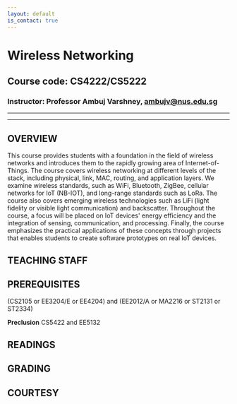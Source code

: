 ```yaml
---
layout: default
is_contact: true
---
```


# Wireless Networking  
## Course code: CS4222/CS5222  
### Instructor: Professor Ambuj Varshney, [ambujv@nus.edu.sg](mailto:ambujv@nus.edu.sg)     

----
****

## OVERVIEW  
This course provides students with a foundation in the field of wireless networks and introduces them to the rapidly growing area of Internet-of-Things. The course covers wireless networking at different levels of the stack, including physical, link, MAC, routing, and application layers. We examine wireless standards, such as WiFi, Bluetooth, ZigBee, cellular networks for IoT (NB-IOT), and long-range standards such as LoRa. The course also covers emerging wireless technologies such as LiFi (light fidelity or visible light communication) and backscatter. Throughout the course, a focus will be placed on IoT devices' energy efficiency and the integration of sensing, communication, and processing. Finally, the course emphasizes the practical applications of these concepts through projects that enables students to create software prototypes on real IoT devices.

## TEACHING STAFF


## PREREQUISITES  

(CS2105 or EE3204/E or EE4204) and (EE2012/A or MA2216 or ST2131 or ST2334)

**Preclusion** 
CS5422 and EE5132



## READINGS


## GRADING



## COURTESY
